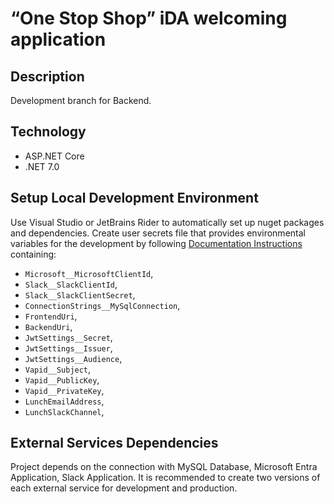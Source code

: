 # “One Stop Shop” iDA welcoming application

## Description

Development branch for Backend.

## Technology

* ASP.NET Core
* .NET 7.0

## Setup Local Development Environment

Use Visual Studio or JetBrains Rider to automatically set up nuget packages and dependencies.
Create user secrets file that provides environmental variables for the development by following [Documentation Instructions](https://learn.microsoft.com/en-us/aspnet/core/security/app-secrets?view=aspnetcore-7.0&tabs=windows) containing:

* `Microsoft__MicrosoftClientId`,
* `Slack__SlackClientId`,
* `Slack__SlackClientSecret`,
* `ConnectionStrings__MySqlConnection`,
* `FrontendUri`,
* `BackendUri`,
* `JwtSettings__Secret`,
* `JwtSettings__Issuer`,
* `JwtSettings__Audience`,
* `Vapid__Subject`,
* `Vapid__PublicKey`,
* `Vapid__PrivateKey`,
* `LunchEmailAddress`,
* `LunchSlackChannel`,

## External Services Dependencies

Project depends on the connection with MySQL Database, Microsoft Entra Application, Slack Application. It is recommended to create two versions of each external service for development and production.
